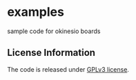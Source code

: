 # examples

sample code for okinesio boards

License Information
-------------------
The code is released under [GPLv3 license](http://www.gnu.org/licenses/gpl-3.0.html).
